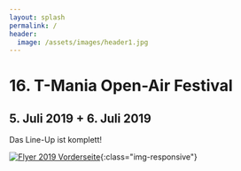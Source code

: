 ```yaml
---
layout: splash
permalink: /
header:
  image: /assets/images/header1.jpg
---
```


# 16. T-Mania Open-Air Festival

## 5. Juli 2019 + 6. Juli 2019

Das Line-Up ist komplett!

[![Flyer 2019 Vorderseite]( {{'/assets/images/2019-flyer.jpg'|relative_url}} )](/lineup){:class="img-responsive"}
